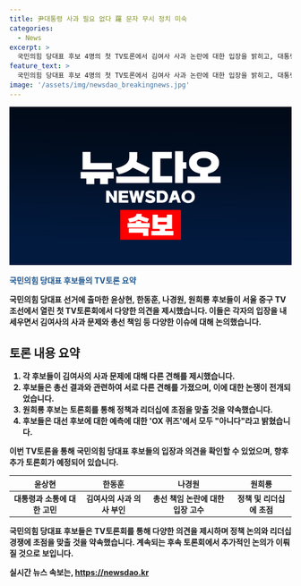 ```yaml
---
title: 尹대통령 사과 필요 없다 羅 문자 무시 정치 미숙
categories:
  - News
excerpt: >
  국민의힘 당대표 후보 4명의 첫 TV토론에서 김여사 사과 논란에 대한 입장을 밝히고, 대통령과의 소통 문제, 정책 경쟁 등이 논의됐다. 후보들은 김여사의 사과가 4·10 총선 결과에 영향을 미쳤다는 입장을 펼치지만, 각자 입장을 고수하며 공방을 이어갔다. 또한, 정책 비전과 리더십 경쟁을 강조하며 물가 정책 등에 대한 질문을 던지고, 대선 후보로 이재명 전 대표에 대한 OX 퀴즈에서 모두 아니다라고 답했다. 후보들 간의 신경전은 계속될 전망이다.
feature_text: >
  국민의힘 당대표 후보 4명의 첫 TV토론에서 김여사 사과 논란에 대한 입장을 밝히고, 대통령과의 소통 문제, 정책 경쟁 등이 논의됐다. 후보들은 김여사의 사과가 4·10 총선 결과에 영향을 미쳤다는 입장을 펼치지만, 각자 입장을 고수하며 공방을 이어갔다. 또한, 정책 비전과 리더십 경쟁을 강조하며 물가 정책 등에 대한 질문을 던지고, 대선 후보로 이재명 전 대표에 대한 OX 퀴즈에서 모두 아니다라고 답했다. 후보들 간의 신경전은 계속될 전망이다.
image: '/assets/img/newsdao_breakingnews.jpg'
---
```


<p><img src="/assets/img/newsdao_breakingnews.jpg" alt="cryptoinkorea 속보" /></p>

<p><b><span style="color: #1a5490;">국민의힘 당대표 후보들의 TV토론 요약</span><b></p>

<p>국민의힘 당대표 선거에 출마한 윤상현, 한동훈, 나경원, 원희룡 후보들이 서울 중구 TV조선에서 열린 첫 TV토론회에서 다양한 의견을 제시했습니다. 이들은 각자의 입장을 내세우면서 김여사의 사과 문제와 총선 책임 등 다양한 이슈에 대해 논의했습니다. </p>

<h2 data-ke-size="size26">토론 내용 요약</h2>

<ol>
<li>각 후보들이 김여사의 사과 문제에 대해 다른 견해를 제시했습니다.</li>
<li>후보들은 총선 결과와 관련하여 서로 다른 견해를 가졌으며, 이에 대한 논쟁이 전개되었습니다.</li>
<li>원희룡 후보는 토론회를 통해 정책과 리더십에 초점을 맞출 것을 약속했습니다.</li>
<li>후보들은 대선 후보에 대한 예측에 대한 'OX 퀴즈'에서 모두 "아니다"라고 밝혔습니다.</li>
</ol>

<p>이번 TV토론을 통해 국민의힘 당대표 후보들의 입장과 의견을 확인할 수 있었으며, 향후 추가 토론회가 예정되어 있습니다. </p>

<p data-ke-size="size16"></p>

<table>
    <thead>
        <tr>
            <th style="text-align: center;">윤상현</th>
            <th style="text-align: center;">한동훈</th>
            <th style="text-align: center;">나경원</th>
            <th style="text-align: center;">원희룡</th>
        </tr>
    </thead>
    <tbody>
        <tr>
            <td style="text-align: center;">대통령과 소통에 대한 고민</td>
            <td style="text-align: center;">김여사의 사과 의사 부인</td>
            <td style="text-align: center;">총선 책임 논란에 대한 입장 고수</td>
            <td style="text-align: center;">정책 및 리더십에 초점</td>
        </tr>
    </tbody>
</table>

<p data-ke-size="size16"></p>

<p>국민의힘 당대표 후보들은 TV토론회를 통해 다양한 의견을 제시하며 정책 논의와 리더십 경쟁에 초점을 맞출 것을 약속했습니다. 계속되는 후속 토론회에서 추가적인 논의가 이뤄질 것으로 보입니다.</p>
실시간 뉴스 속보는, <a href="https://newsdao.kr" rel="dofollow">https://newsdao.kr</a>


